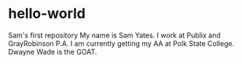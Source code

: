 # hello-world
Sam's first repository
My name is Sam Yates. I work at Publix and GrayRobinson P.A. I am currently getting my AA at Polk State College.
Dwayne Wade is the GOAT.
